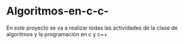 # Algoritmos-en-c-c-
En este proyecto se va a realizar todas las actividades de la clase de algoritmos y la programación en c y c++
